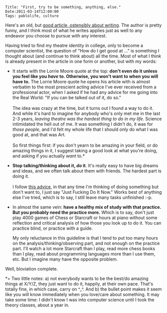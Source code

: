     Title: "First, try to be something, anything, else."
    Date:2011-03-14T12:00:00
    Tags: pablolife, culture

Here's an old, but [good article, ostensibly about writing][1]. The author is
pretty funny, and I think most of what he writes applies just as well to any
endeavor you choose to pursue with any interest.

Having tried to find my theatre identity in college, only to become a computer
scientist, the question of "How do I get good at ..." is something I thought
about (and continue to think about) all the time.  Most of what I think is
already present in the article in one form or another, but with my words:

<!-- more -->

* It starts with the Lorrie Moore quote at the top: **don't even do it unless you
  feel like you *have* to.  Otherwise, you won't want to when you will have
  to.**  The Lorrie Moore quote he opens his article with is almost verbatim to
  the most prescient acting advice I've ever received from a professional actor,
  when I asked if he had any advice for me going into the Real World: "If you
  can be talked out of it, do so." <br /><br />
  The idea was crazy at the time, but it turns out I found a way to do it. And while
  it's hard to imagine for anybody who's only met me in the last 2-3 years, *leaving
  theatre was the hardest thing to do in my life*.  Science intimidated
  the hell out of me.  It was something I didn't do, it was for *those people*,
  and I'd felt my whole life that I should only do what I was good at, and that
  was Art.<br /><br />
  So first things first: if you don't yearn to be amazing in your field, or do
  amazing things in it, I suggest taking a good look at what you're doing, and
  asking if you actually *want* to.\*

* **Stop talking/thinking about it, *do* it**. It's really easy to have big
  dreams and ideas, and we often talk about them with friends.  The hardest part
  is doing it.<br /><br />
  I follow [this advice][2], in that any time I'm thinking of doing something
  but don't want to, I just say "Just Fucking Do It Now."  Works best of
  anything else I've tried, which is to say, I still leave many tasks unfinished :-p.

* In almost the same vein: **have a healthy mix of study with that practice.
  But you probably need the practice more.**  Which is to say, don't just play
  4000 games of Chess or Starcraft or hours at piano without some reflection
  and critical analysis of how those you look up to do it. You can practice
  blind, or practice with a guide.

  My only reluctance in this guideline is that I tend to put too many hours on
  the analysis/thinking/observing part, and not enough on the practice part.
  I'll watch a lot more Starcraft than I play, read more chess books than I
  play, read about programming languages more than I use them, etc.  But I
  imagine many have the opposite problem.

Well, bloviation complete.

\*= Two little notes: a) not everybody wants to be the best/do amazing things at
X/Y/Z, they just want to do it, happily, at their own pace.  That's totally
fine, in which case, carry on ^\_^.  And b) the bullet point makes it seem like
you will know immediately when you love/care about something. It may take some
time: I didn't know I was into computer science until I took the theory classes,
about a year in.

   [1]: http://thoughtcatalog.com/2011/how-to-be-a-writer/?utm_source=feedburner&utm_medium=feed&utm_campaign=Feed%3A+ThoughtCatalog+(Thought+Catalog)
   [2]: http://seoblackhat.com/2007/01/29/do-it-fucking-now/
